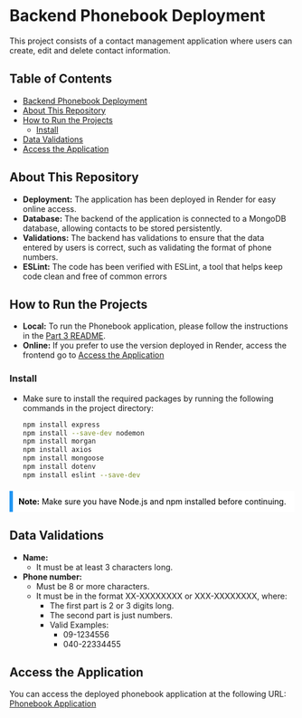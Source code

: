 # Backend Phonebook Deployment

This project consists of a contact management application where users can create, edit and delete contact information.

## Table of Contents

- [Backend Phonebook Deployment](#backend-phonebook-deployment)
- [About This Repository](#about-this-repository)
- [How to Run the Projects](#how-to-run-the-projects)
  - [Install](#install)
- [Data Validations](#data-validations)
- [Access the Application](#access-the-application)

## About This Repository

- **Deployment:** The application has been deployed in Render for easy online access.
- **Database:** The backend of the application is connected to a MongoDB database, allowing contacts to be stored persistently.
- **Validations:** The backend has validations to ensure that the data entered by users is correct, such as validating the format of phone numbers.
- **ESLint:** The code has been verified with ESLint, a tool that helps keep code clean and free of common errors

## How to Run the Projects

- **Local:** To run the Phonebook application, please follow the instructions in the [Part 3 README](../README.md#how-to-run-the-projects).
- **Online:** If you prefer to use the version deployed in Render, access the frontend go to [Access the Application](#access-the-application)

### Install
- Make sure to install the required packages by running the following commands in the project directory:
  ```bash
  npm install express
  npm install --save-dev nodemon
  npm install morgan
  npm install axios
  npm install mongoose
  npm install dotenv
  npm install eslint --save-dev
<div style="background-color: #ffffff; border-left: 6px solid #2196F3; padding: 10px; color: #000000; margin: 20px 0;">
  <strong>Note:</strong> Make sure you have Node.js and npm installed before continuing.
</div>

## Data Validations

- **Name:**
  - It must be at least 3 characters long.
- **Phone number:** 
  - Must be 8 or more characters.
  - It must be in the format XX-XXXXXXXX or XXX-XXXXXXXX, where:
    - The first part is 2 or 3 digits long.
    - The second part is just numbers.
    - Valid Examples:
      - 09-1234556
      - 040-22334455


## Access the Application

You can access the deployed phonebook application at the following URL: [Phonebook Application](https://course-full-stack-open.onrender.com)